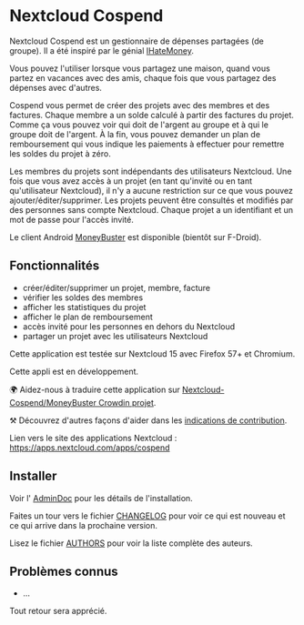 # Nextcloud Cospend

Nextcloud Cospend est un gestionnaire de dépenses partagées (de groupe). Il a été inspiré par le génial [IHateMoney](https://github.com/spiral-project/ihatemoney/).

Vous pouvez l'utiliser lorsque vous partagez une maison, quand vous partez en vacances avec des amis, chaque fois que vous partagez des dépenses avec d'autres.

Cospend vous permet de créer des projets avec des membres et des factures. Chaque membre a un solde calculé à partir des factures du projet. Comme ça vous pouvez voir qui doit de l'argent au groupe et à qui le groupe doit de l'argent. À la fin, vous pouvez demander un plan de remboursement qui vous indique les paiements à effectuer pour remettre les soldes du projet à zéro.

Les membres du projets sont indépendants des utilisateurs Nextcloud. Une fois que vous avez accès à un projet (en tant qu'invité ou en tant qu'utilisateur Nextcloud), il n'y a aucune restriction sur ce que vous pouvez ajouter/éditer/supprimer. Les projets peuvent être consultés et modifiés par des personnes sans compte Nextcloud. Chaque projet a un identifiant et un mot de passe pour l'accès invité.

Le client Android [MoneyBuster](https://gitlab.com/eneiluj/moneybuster) est disponible (bientôt sur F-Droid).

## Fonctionnalités

* créer/éditer/supprimer un projet, membre, facture
* vérifier les soldes des membres
* afficher les statistiques du projet
* afficher le plan de remboursement
* accès invité pour les personnes en dehors du Nextcloud
* partager un projet avec les utilisateurs Nextcloud

Cette application est testée sur Nextcloud 15 avec Firefox 57+ et Chromium.

Cette appli est en développement.

🌍 Aidez-nous à traduire cette application sur [Nextcloud-Cospend/MoneyBuster Crowdin projet](https://crowdin.com/project/moneybuster).

⚒ Découvrez d'autres façons d'aider dans les [indications de contribution](https://gitlab.com/eneiluj/cospend-nc/blob/master/CONTRIBUTING.md).

Lien vers le site des applications Nextcloud : https://apps.nextcloud.com/apps/cospend

## Installer

Voir l' [AdminDoc](https://gitlab.com/eneiluj/cospend-nc/wikis/admindoc) pour les détails de l'installation.

Faites un tour vers le fichier [CHANGELOG](https://gitlab.com/eneiluj/cospend-nc/blob/master/CHANGELOG.md#change-log) pour voir ce qui est nouveau et ce qui arrive dans la prochaine version.

Lisez le fichier [AUTHORS](https://gitlab.com/eneiluj/cospend-nc/blob/master/AUTHORS.md#authors) pour voir la liste complète des auteurs.

## Problèmes connus

* ...

Tout retour sera apprécié.